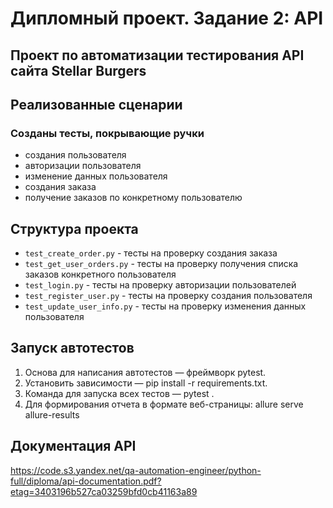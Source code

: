 # Дипломный проект. Задание 2: API

## Проект по автоматизации тестирования API сайта Stellar Burgers

## Реализованные сценарии
### Созданы тесты, покрывающие ручки
- создания пользователя
- авторизации пользователя
- изменение данных пользователя
- создания заказа 
- получение заказов по конкретному пользователю

## Структура проекта

  - `test_create_order.py` - тесты на проверку создания заказа
  - `test_get_user_orders.py` - тесты на проверку получения списка заказов конкретного пользователя 
  - `test_login.py` - тесты на проверку авторизации пользователей
  - `test_register_user.py` - тесты на проверку создания пользователя
  - `test_update_user_info.py` - тесты на проверку изменения данных пользователя

## Запуск автотестов

1. Основа для написания автотестов — фреймворк pytest.
2. Установить зависимости — pip install -r requirements.txt.
3. Команда для запуска всех тестов — pytest .
4. Для формирования отчета в формате веб-страницы: allure serve allure-results

## Документация API
https://code.s3.yandex.net/qa-automation-engineer/python-full/diploma/api-documentation.pdf?etag=3403196b527ca03259bfd0cb41163a89

